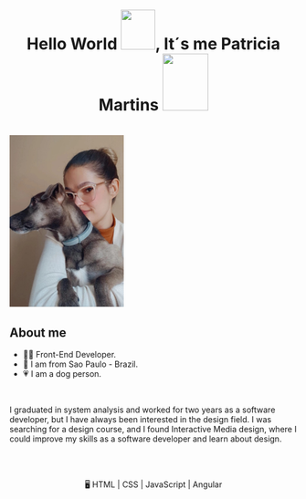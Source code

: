 <h1 align="center">Hello World <img src="https://i.pinimg.com/originals/28/02/00/28020003d4a493c78d8202ba6c35f179.gif" width="60px" height="70px">, It´s me Patricia Martins
<img src = "https://octodex.github.com/images/spidertocat.png" width ="80px" height="100px"> </h1>
<p align ="left">
 </br>

<img src = "img/patricia_and_thor.jfif" width ="200px">

## About me
- 👩‍💻 Front-End Developer.
- 📍 I am from Sao Paulo - Brazil.
- 💗 I am a dog person.
</br>

 I graduated in system analysis and worked for two years as a software developer, but I have always been interested in the design field. I was searching for a design course, and I found Interactive Media design, where I could improve my skills as a software developer and learn about design.

</br>
<p align="center">
<br>
🖥️ HTML | CSS | JavaScript | Angular

